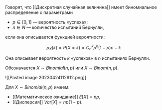 
Говорят, что [[Дискретная случайная величина]] имеет биномиальное распределение с параметрами

-   $p∈[0, 1]$ — вероятность «успеха»;
-   $n∈N$ — количество испытаний Бернулли,

если она описывается функцией вероятности:

$$p_X​(k)=P(X=k)=C_n^k​p^k(1−p)n−k$$

Она описывает вероятность $k$ «успехов» в $n$ испытаниях Бернулли.

Обозначается $X∼Binomial(n, p)$ или $X∼Binom(n, p)$.

![[Pasted image 20230424112912.png]]

Для $X∼Binomial(n, p)$ имеем:

-   [[Математическое ожидание]] $E[X]=np$,
-   [[Дисперсия]] $Var[X]=np(1−p)$.